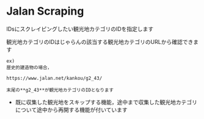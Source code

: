 # Jalan Scraping

IDsにスクレイピングしたい観光地カテゴリのIDを指定します

観光地カテゴリのIDはじゃらんの該当する観光地カテゴリのURLから確認できます

```
ex)
歴史的建造物の場合，

https://www.jalan.net/kankou/g2_43/

末尾の**g2_43**が観光地カテゴリのIDとなります
```
- 既に収集した観光地をスキップする機能，途中まで収集した観光地カテゴリについて途中から再開する機能が付いています
